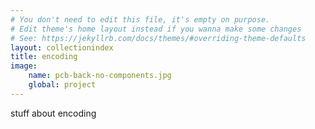```yaml
---
# You don't need to edit this file, it's empty on purpose.
# Edit theme's home layout instead if you wanna make some changes
# See: https://jekyllrb.com/docs/themes/#overriding-theme-defaults
layout: collectionindex
title: encoding
image: 
    name: pcb-back-no-components.jpg
    global: project
---
```

stuff about encoding
